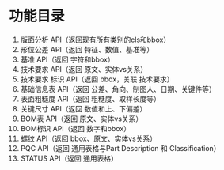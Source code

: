 # 功能目录

1. 版面分析 API（返回现有所有类别的cls和bbox）
2. 形位公差 API（返回 特征、数值、基准等）&#x20;
3. 基准 API（返回 字符和bbox）&#x20;
4. 技术要求 API（返回 原文、实体vs关系）&#x20;
5. 技术要求 标识 API（返回 bbox，关联 技术要求）&#x20;
6. 基础信息表 API（返回 公差、角向、制图人、日期、关键件等）&#x20;
7. 表面粗糙度 API（返回 粗糙度、取样长度等）&#x20;
8. 关键尺寸 API（返回 数值和上、下偏差）&#x20;
9. BOM表 API（返回 原文、实体vs关系）&#x20;
10. BOM标识 API（返回 数字和bbox）&#x20;
11. 螺纹 API（返回 bbox、原文、实体vs关系）&#x20;
12. PQC API（返回 通用表格与Part Description 和 Classification）&#x20;
13. STATUS API（返回 通用表格）
